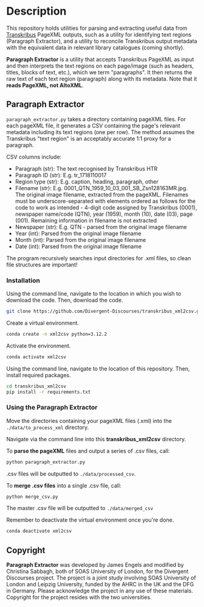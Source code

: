 # Description

This repository holds utilities for parsing and extracting useful data from [Transkribus](https://www.transkribus.org/) PageXML outputs, such as a utility for identifying text regions (Paragraph Extractor), and a utility to reconcile Transkribus output metadata with the equivalent data in relevant library catalogues (coming shortly).

**Paragraph Extractor** is a utility that accepts Transkribus PageXML as input and then interprets the text regions on each page/image (such as headers, titles, blocks of text, etc.), which we term "paragraphs". It then returns the raw text of each text region (paragraph) along with its metadata. Note that it **reads PageXML, not AltoXML**.


## Paragraph Extractor

`paragraph_extractor.py` takes a directory containing pageXML files. For each pageXML file, it generates a CSV containing the page's relevant metadata including its text regions (one per row). The method assumes the Transkribus "text region" is an acceptably accurate 1:1 proxy for a paragraph.

CSV columns include:

* Paragraph (str): The text recognised by Transkribus HTR
* Paragraph ID (str): E.g.	tr_1718110017
* Region type (str): E.g. caption, heading, paragraph, other
* Filename (str): E.g. 0001_QTN_1959_10_03_001_SB_Zsn128163MR.jpg. The original image filename, extracted from the pageXML. Filenames must be underscore-separated with elements ordered as follows for the code to work as intended - 4-digit code assigned by Transkribus (0001), newspaper name/code (QTN), year (1959), month (10), date (03), page (001). Remaining information in filename is not extracted
* Newspaper (str): E.g. QTN - parsed from the original image filename
* Year (int): Parsed from the original image filename
* Month (int): Parsed from the original image filename  
* Date (int): Parsed from the original image filename  

The program recursively searches input directories for .xml files, so clean file structures are important!

### Installation

Using the command line, navigate to the location in which you wish to download the code. Then, download the code.

```bash
git clone https://github.com/Divergent-Discourses/transkribus_xml2csv.git
```

Create a virtual environment.

```bash
conda create -n xml2csv python=3.12.2
```

Activate the environment.

```bash
conda activate xml2csv
```

Using the command line, navigate to the location of this repository. Then, install required packages.

```bash
cd transkribus_xml2csv
pip install -r requirements.txt
```

### Using the Paragraph Extractor

Move the directories containing your pageXML files (.xml) into the `./data/to_process_xml` directory.

Navigate via the command line into this **transkribus_xml2csv** directory.

To **parse the pageXML** files and output a series of .csv files, call:

```bash
python paragraph_extractor.py
```

.csv files will be outputted to `./data/processed_csv`.


To **merge .csv files** into a single .csv file, call:

```bash
python merge_csv.py
```

The master .csv file will be outputted to `./data/merged_csv`


Remember to deactivate the virtual environment once you're done.

```bash
conda deactivate xml2csv
```


## Copyright

**Paragraph Extractor** was developed by James Engels and modified by Christina Sabbagh, both of SOAS University of London, for the Divergent Discourses project. The project is a joint study involving SOAS University of London and Leipzig University, funded by the AHRC in the UK and the DFG in Germany. Please acknowledge the project in any use of these materials. Copyright for the project resides with the two universities. 
